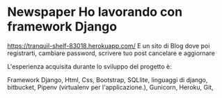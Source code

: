# Newspaper Ho lavorando con framework Django
https://tranquil-shelf-83018.herokuapp.com/
E un sito di Blog dove poi registrarti, cambiare password, scrivere tuo post cancelare e aggiornare

L'esperienza acquisita durante lo sviluppo del progetto è:

Framework Django,
Html,
Css,
Bootstrap,
SQLlite,
linguaggi di django,
bitbucket,
Pipenv (virtualenv per l'applicazione.),
Gunicorn,
Heroku,
Git,
